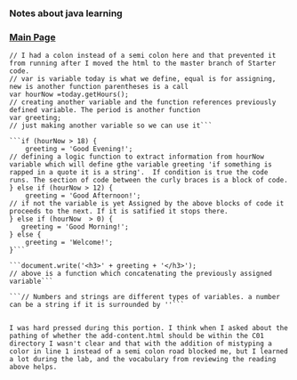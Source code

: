 ### Notes about java learning

### [Main Page](https://pale-crusader.github.io/learning-journal)

```var today = new Date();
// I had a colon instead of a semi colon here and that prevented it from running after I moved the html to the master branch of Starter code.
// var is variable today is what we define, equal is for assigning, new is another function parentheses is a call
var hourNow =today.getHours();
// creating another variable and the function references previously defined variable. The period is another function 
var greeting;
// just making another variable so we can use it```

```if (hourNow > 18) {
    greeting = 'Good Evening!';
// defining a logic function to extract information from hourNow variable which will define gthe variable greeting 'if something is rapped in a quote it is a string'.  If condition is true the code runs. The section of code between the curly braces is a block of code.
} else if (hourNow > 12) {
    greeting = 'Good Afternoon!';
// if not the variable is yet Assigned by the above blocks of code it proceeds to the next. If it is satified it stops there.
} else if (hourNow  > 0) {
   greeting = 'Good Morning!'; 
} else {
    greeting = 'Welcome!';
}```

```document.write('<h3>' + greeting + '</h3>');
// above is a function which concatenating the previously assigned variable```

```// Numbers and strings are different types of variables. a number can be a string if it is surrounded by ''```


I was hard pressed during this portion. I think when I asked about the pathing of whether the add-content.html should be within the C01 directory I wasn't clear and that with the addition of mistyping a color in line 1 instead of a semi colon road blocked me, but I learned a lot during the lab, and the vocabulary from reviewing the reading above helps. 